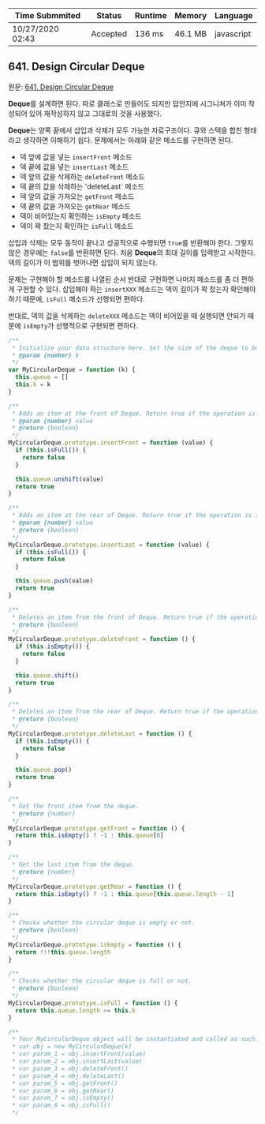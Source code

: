 | Time Submmited   | Status   | Runtime | Memory  | Language   |
| ---------------- | -------- | ------- | ------- | ---------- |
| 10/27/2020 02:43 | Accepted | 136 ms  | 46.1 MB | javascript |

## 641. Design Circular Deque

원문: [641. Design Circular Deque](https://leetcode.com/problems/design-circular-deque/)

**Deque**를 설계하면 된다. 따로 클래스로 만들어도 되지만 답안지에 시그니쳐가 이미 작성되어 있어 재작성하지 않고 그대로의 것을 사용했다.

**Deque**는 양쪽 끝에서 삽입과 삭제가 모두 가능한 자료구조이다. 큐와 스택을 합친 형태라고 생각하면 이해하기 쉽다. 문제에서는 아래와 같은 메소드를 구현하면 된다.

- 덱 앞에 값을 넣는 `insertFront` 메소드
- 덱 끝에 값을 넣는 `insertLast` 메소드
- 덱 앞의 값을 삭제하는 `deleteFront` 메소드
- 덱 끝의 값을 삭제하는 'deleteLast` 메소드
- 덱 앞의 값을 가져오는 `getFront` 메소드
- 덱 끝의 값을 가져오는 `getRear` 메소드
- 덱이 비어있는지 확인하는 `isEmpty` 메소드
- 덱이 꽉 찼는지 확인하는 `isFull` 메소드

삽입과 삭제는 모두 동작이 끝나고 성공적으로 수행되면 `true`를 반환해야 한다. 그렇지 않은 경우에는 `false`를 반환하면 된다. 처음 **Deque**의 최대 길이를 입력받고 시작한다. 덱의 길이가 이 범위를 벗어나면 삽입이 되지 않는다.

문제는 구현해야 할 메소드를 나열된 순서 반대로 구현하면 나머지 메소드를 좀 더 편하게 구현할 수 있다. 삽입해야 하는 `insertXXX` 메소드는 덱의 길이가 꽉 찼는지 확인해야 하기 때문에, `isFull` 메소드가 선행되면 편하다.

반대로, 덱의 값을 삭제하는 `deleteXXX` 메소드는 덱이 비어있을 때 실행되면 안되기 때문에 `isEmpty`가 선행적으로 구현되면 편하다.

```js
/**
 * Initialize your data structure here. Set the size of the deque to be k.
 * @param {number} k
 */
var MyCircularDeque = function (k) {
  this.queue = []
  this.k = k
}

/**
 * Adds an item at the front of Deque. Return true if the operation is successful.
 * @param {number} value
 * @return {boolean}
 */
MyCircularDeque.prototype.insertFront = function (value) {
  if (this.isFull()) {
    return false
  }

  this.queue.unshift(value)
  return true
}

/**
 * Adds an item at the rear of Deque. Return true if the operation is successful.
 * @param {number} value
 * @return {boolean}
 */
MyCircularDeque.prototype.insertLast = function (value) {
  if (this.isFull()) {
    return false
  }

  this.queue.push(value)
  return true
}

/**
 * Deletes an item from the front of Deque. Return true if the operation is successful.
 * @return {boolean}
 */
MyCircularDeque.prototype.deleteFront = function () {
  if (this.isEmpty()) {
    return false
  }

  this.queue.shift()
  return true
}

/**
 * Deletes an item from the rear of Deque. Return true if the operation is successful.
 * @return {boolean}
 */
MyCircularDeque.prototype.deleteLast = function () {
  if (this.isEmpty()) {
    return false
  }

  this.queue.pop()
  return true
}

/**
 * Get the front item from the deque.
 * @return {number}
 */
MyCircularDeque.prototype.getFront = function () {
  return this.isEmpty() ? -1 : this.queue[0]
}

/**
 * Get the last item from the deque.
 * @return {number}
 */
MyCircularDeque.prototype.getRear = function () {
  return this.isEmpty() ? -1 : this.queue[this.queue.length - 1]
}

/**
 * Checks whether the circular deque is empty or not.
 * @return {boolean}
 */
MyCircularDeque.prototype.isEmpty = function () {
  return !!!this.queue.length
}

/**
 * Checks whether the circular deque is full or not.
 * @return {boolean}
 */
MyCircularDeque.prototype.isFull = function () {
  return this.queue.length >= this.k
}

/**
 * Your MyCircularDeque object will be instantiated and called as such:
 * var obj = new MyCircularDeque(k)
 * var param_1 = obj.insertFront(value)
 * var param_2 = obj.insertLast(value)
 * var param_3 = obj.deleteFront()
 * var param_4 = obj.deleteLast()
 * var param_5 = obj.getFront()
 * var param_6 = obj.getRear()
 * var param_7 = obj.isEmpty()
 * var param_8 = obj.isFull()
 */
```
